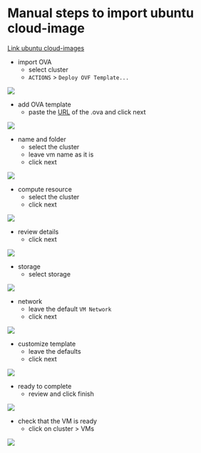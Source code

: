 # Manual steps to import ubuntu cloud-image

[Link ubuntu cloud-images](https://cloud-images.ubuntu.com/)

- import OVA
    - select cluster
    - `ACTIONS` > `Deploy OVF Template...`

![](screenshots/2022-05-21-00-54-44.png)

- add OVA template
    - paste the [URL](https://cloud-images.ubuntu.com/focal/current/focal-server-cloudimg-amd64.ova) of the .ova and click next

![](screenshots/2022-05-21-00-56-15.png)

- name and folder
    - select the cluster
    - leave vm name as it is
    - click next

![](screenshots/2022-05-21-00-57-07.png)

- compute resource
    - select the cluster
    - click next

![](screenshots/2022-05-21-00-57-56.png)

- review details
    - click next

![](screenshots/2022-05-21-00-58-59.png)

- storage
    - select storage

![](screenshots/2022-05-21-01-00-46.png)

- network
    - leave the default `VM Network`
    - click next

![](screenshots/2022-05-21-01-01-22.png)

- customize template
    - leave the defaults
    - click next

![](screenshots/2022-05-21-01-02-11.png)

- ready to complete
    - review and click finish

![](screenshots/2022-05-21-01-03-14.png)


- check that the VM is ready
    - click on cluster > VMs

![](screenshots/2022-05-21-01-07-28.png)